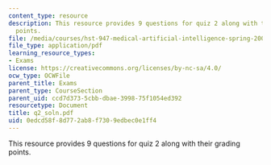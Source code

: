 ```yaml
---
content_type: resource
description: This resource provides 9 questions for quiz 2 along with their grading
  points.
file: /media/courses/hst-947-medical-artificial-intelligence-spring-2005/0edcd58f8d772ab8f7309edbec0e1ff4_q2_soln.pdf
file_type: application/pdf
learning_resource_types:
- Exams
license: https://creativecommons.org/licenses/by-nc-sa/4.0/
ocw_type: OCWFile
parent_title: Exams
parent_type: CourseSection
parent_uid: ccd7d373-5cbb-dbae-3998-75f1054ed392
resourcetype: Document
title: q2_soln.pdf
uid: 0edcd58f-8d77-2ab8-f730-9edbec0e1ff4
---
```

This resource provides 9 questions for quiz 2 along with their grading points.